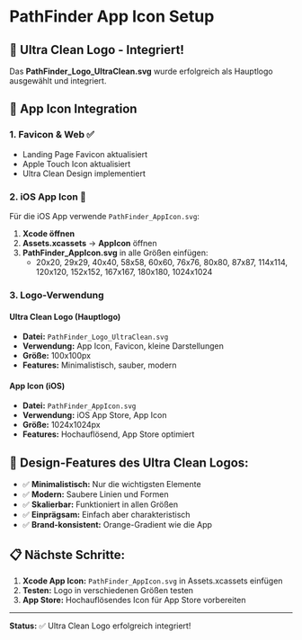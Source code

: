 # PathFinder App Icon Setup

## 🎨 Ultra Clean Logo - Integriert!

Das **PathFinder_Logo_UltraClean.svg** wurde erfolgreich als Hauptlogo ausgewählt und integriert.

## 📱 App Icon Integration

### 1. **Favicon & Web** ✅
- Landing Page Favicon aktualisiert
- Apple Touch Icon aktualisiert
- Ultra Clean Design implementiert

### 2. **iOS App Icon** 📱
Für die iOS App verwende `PathFinder_AppIcon.svg`:

1. **Xcode öffnen**
2. **Assets.xcassets** → **AppIcon** öffnen
3. **PathFinder_AppIcon.svg** in alle Größen einfügen:
   - 20x20, 29x29, 40x40, 58x58, 60x60, 76x76, 80x80, 87x87, 114x114, 120x120, 152x152, 167x167, 180x180, 1024x1024

### 3. **Logo-Verwendung**

#### **Ultra Clean Logo** (Hauptlogo)
- **Datei:** `PathFinder_Logo_UltraClean.svg`
- **Verwendung:** App Icon, Favicon, kleine Darstellungen
- **Größe:** 100x100px
- **Features:** Minimalistisch, sauber, modern

#### **App Icon** (iOS)
- **Datei:** `PathFinder_AppIcon.svg`
- **Verwendung:** iOS App Store, App Icon
- **Größe:** 1024x1024px
- **Features:** Hochauflösend, App Store optimiert

## 🎯 **Design-Features des Ultra Clean Logos:**

- ✅ **Minimalistisch:** Nur die wichtigsten Elemente
- ✅ **Modern:** Saubere Linien und Formen
- ✅ **Skalierbar:** Funktioniert in allen Größen
- ✅ **Einprägsam:** Einfach aber charakteristisch
- ✅ **Brand-konsistent:** Orange-Gradient wie die App

## 📋 **Nächste Schritte:**

1. **Xcode App Icon:** `PathFinder_AppIcon.svg` in Assets.xcassets einfügen
2. **Testen:** Logo in verschiedenen Größen testen
3. **App Store:** Hochauflösendes Icon für App Store vorbereiten

---

**Status:** ✅ Ultra Clean Logo erfolgreich integriert!
